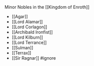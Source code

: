 Minor Nobles in the [[Kingdom of Enroth]]
* [[Agar]]
* [[Lord Alamar]]
* [[Lord Corlagon]]
* [[Archibald Ironfist]]
* [[Lord Kilburn]]
* [[Lord Terrance]]
* [[Sulman]]
* [[Terrax]]
* [[Sir Ragnar]]
#ignore 